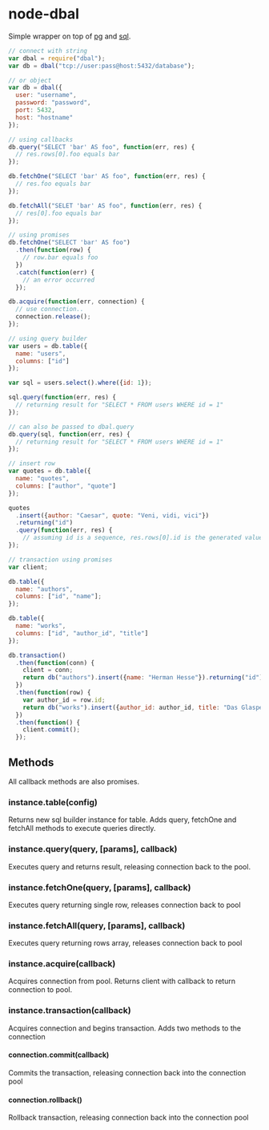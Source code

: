 # node-dbal

Simple wrapper on top of [pg](https://github.com/brianc/node-postgres) and [sql](https://github.com/brianc/node-sql).

```javascript
// connect with string
var dbal = require("dbal");
var db = dbal("tcp://user:pass@host:5432/database");

// or object
var db = dbal({
  user: "username",
  password: "password",
  port: 5432,
  host: "hostname"
});

// using callbacks
db.query("SELECT 'bar' AS foo", function(err, res) {
  // res.rows[0].foo equals bar
});

db.fetchOne("SELECT 'bar' AS foo", function(err, res) {
  // res.foo equals bar
});

db.fetchAll("SELET 'bar' AS foo", function(err, res) {
  // res[0].foo equals bar
});

// using promises
db.fetchOne("SELECT 'bar' AS foo")
  .then(function(row) {
    // row.bar equals foo
  })
  .catch(function(err) {
    // an error occurred
  });

db.acquire(function(err, connection) {
  // use connection..
  connection.release();
});

// using query builder
var users = db.table({
  name: "users",
  columns: ["id"]
});

var sql = users.select().where({id: 1});

sql.query(function(err, res) {
  // returning result for "SELECT * FROM users WHERE id = 1"
});

// can also be passed to dbal.query
db.query(sql, function(err, res) {
  // returning result for "SELECT * FROM users WHERE id = 1"
});

// insert row
var quotes = db.table({
  name: "quotes",
  columns: ["author", "quote"]
});

quotes
  .insert({author: "Caesar", quote: "Veni, vidi, vici"})
  .returning("id")
  .query(function(err, res) {
    // assuming id is a sequence, res.rows[0].id is the generated value
});

// transaction using promises
var client;

db.table({
  name: "authors",
  columns: ["id", "name"];
});

db.table({
  name: "works",
  columns: ["id", "author_id", "title"]
});

db.transaction()
  .then(function(conn) {
    client = conn;
    return db("authors").insert({name: "Herman Hesse"}).returning("id").fetchOne(client);
  })
  .then(function(row) {
    var author_id = row.id;
    return db("works").insert({author_id: author_id, title: "Das Glasperlenspiel"}).query(client);
  })
  .then(function() {
    client.commit();
  });
```

## Methods
All callback methods are also promises.

### instance.table(config)
Returns new sql builder instance for table.
Adds query, fetchOne and fetchAll methods to execute queries directly.

### instance.query(query, [params], callback)
Executes query and returns result, releasing connection back to the pool.

### instance.fetchOne(query, [params], callback)
Executes query returning single row, releases connection back to pool

### instance.fetchAll(query, [params], callback)
Executes query returning rows array, releases connection back to pool

### instance.acquire(callback)
Acquires connection from pool. Returns client with callback to return connection to pool.

### instance.transaction(callback)
Acquires connection and begins transaction.
Adds two methods to the connection

#### connection.commit(callback)
Commits the transaction, releasing connection back into the connection pool

#### connection.rollback()
Rollback transaction, releasing connection back into the connection pool
